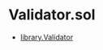 # Validator.sol

<!-- START_INDEX -->
- [library.Validator](./library.Validator.md)
<!-- END_INDEX -->
